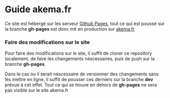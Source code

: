 # Guide akema.fr

Ce site est hébergé sur les serveur [Github Pages](https://pages.github.com), 
tout ce qui est poussé sur la branche **gh-pages** est donc mit en production sur [akema.fr](http://akema.fr)


### Faire des modifications sur le site

Pour faire des modifications sur le site, il suffit de cloner ce repository localement, de faire les changements
néscessaires, puis de push sur la branche **gh-pages**.

Dans le cas ou il serait néscessaire de versionner des changements sans les mettre en ligne, il suffit de pousser 
ces derniers sur la branche **dev** prévue à cet effet. Tout ce qui se trouve en dehors de **gh-pages** ne sera pas visible
sur le site akema.fr
